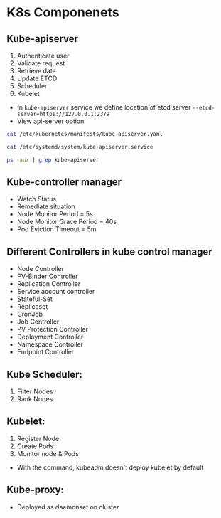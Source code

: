 # K8s Componenets 
## Kube-apiserver
1. Authenticate user
2. Validate request
3. Retrieve data
4. Update ETCD
5. Scheduler
6. Kubelet

- In `kube-apiserver` service we define location of etcd server `--etcd-server=https://127.0.0.1:2379`
- View api-server option
```bash
cat /etc/kubernetes/manifests/kube-apiserver.yaml
```
```bash
cat /etc/systemd/system/kube-apiserver.service
```
```bash
ps -aux | grep kube-apiserver
```

## Kube-controller manager
- Watch Status
- Remediate situation
- Node Monitor Period = 5s
- Node Monitor Grace Period = 40s
- Pod Eviction Timeout = 5m

## Different Controllers in kube control manager
- Node Controller
- PV-Binder Controller
- Replication Controller
- Service account controller
- Stateful-Set
- Replicaset
- CronJob
- Job Controller
- PV Protection Controller
- Deployment Controller
- Namespace Controller
- Endpoint Controller

## Kube Scheduler:
1. Filter Nodes
2. Rank Nodes

## Kubelet:
1. Register Node
2. Create Pods
3. Monitor node & Pods

- With the command, kubeadm doesn't deploy kubelet by default

## Kube-proxy:
- Deployed as daemonset on cluster
